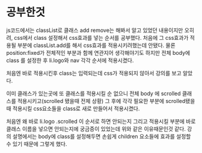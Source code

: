 # 공부한것

js코드에서는 classList로 클래스 add remove는 해봐서 알고 있었던 내용이지만
오히려,
css에서 class 설정해서 css효과를 넣는 순서를 공부했다.
처음에 그 css효과가 적용될 부분에 classList.add를 해서
css효과를 적용시키려했는데 안됐다.
물론 position:fixed가 전체적인 부분과 함께 연관지어 생각해야기도 하지만
전체 body에 class 를 설정한 후
li.logo와 nav 각각 순서에 적용시켰다.

처음엔 바로 적용시킨후 class는 입력되는데 css가 적용되지 않아서 강의를 보고 알았다.

이미 클래스가 있는곳에 또 클래스를 적용시킬 순 없으니
전체 body 에 scrolled 클래스를 적용시키고(scrolled 됐을때 전체 상황)
그 후에 각각 필요한 부분에 scrolled됐을때 적용시킬 css요소들을 class로 새로 만들어서 적용시켰다.

처음엔 왜 바로 li.logo .scrolled 이 순서로 하면 안되는지 그리고 적용시킬 부분에 바로 클래스 이름을 넣으면 안되는지에
궁금증이 있었는데
위와 같은 이유때문인것 같다.
강의 설명에서는 body에 class를 설정해두면 손쉽게 children 요소들에 효과를 설정할 수 있기 때문에 그렇게 했다.
